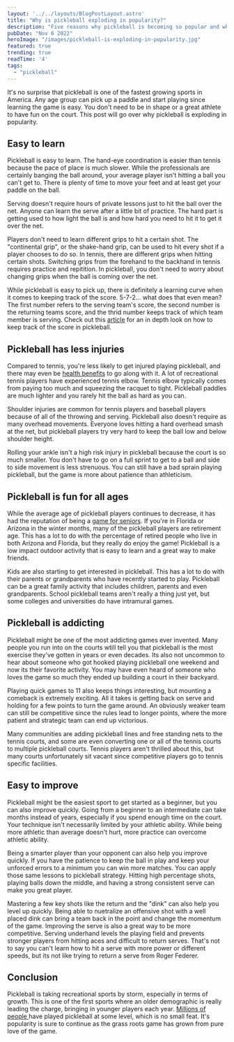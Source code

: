 ```yaml
---
layout: '../../layouts/BlogPostLayout.astro'
title: "Why is pickleball exploding in popularity?"
description: "Five reasons why pickleball is becoming so popular and why it's so addicting."
pubDate: "Nov 6 2022"
heroImage: "/images/pickleball-is-exploding-in-popularity.jpg"
featured: true
trending: true
readTime: '4'
tags: 
  - "pickleball"
---
```


It's no surprise that pickleball is one of the fastest growing sports in America. Any age group can pick up a paddle and start playing since learning the game is easy. You don't need to be in shape or a great athlete to have fun on the court. This post will go over why pickleball is exploding in popularity.

## Easy to learn

Pickleball is easy to learn. The hand-eye coordination is easier than tennis because the pace of place is much slower. While the professionals are certainly banging the ball around, your average player isn't hitting a ball you can't get to. There is plenty of time to move your feet and at least get your paddle on the ball. 

Serving doesn't require hours of private lessons just to hit the ball over the net. Anyone can learn the serve after a little bit of practice. The hard part is getting used to how light the ball is and how hard you need to hit it to get it over the net.

Players don't need to learn different grips to hit a certain shot. The "continental grip", or the shake-hand grip, can be used to hit every shot if a player chooses to do so. In tennis, there are different grips when hitting certain shots. Switching grips from the forehand to the backhand in tennis requires practice and repitition. In pickleball, you don't need to worry about changing grips when the ball is coming over the net.

While pickleball is easy to pick up, there is definitely a learning curve when it comes to keeping track of the score. 5-7-2... what does that even mean? The first number refers to the serving team's score, the second number is the returning teams score, and the thrid number keeps track of which team member is serving. Check out this <a href="https://usapickleball.org/what-is-pickleball/how-to-play-old/basics/scoring-position/" target="_blank">article</a> for an in depth look on how to keep track of the score in pickleball.

## Pickleball has less injuries

Compared to tennis, you're less likely to get injured playing pickleball, and there may even be <a href="/blog/the-health-benefits-of-playing-pickleball">health benefits</a> to go along with it. A lot of recreational tennis players have experienced tennis elbow. Tennis elbow typically comes from paying too much and squeezing the racquet to tight. Pickleball paddles are much lighter and you rarely hit the ball as hard as you can.

Shoulder injuries are common for tennis players and baseball players because of all of the throwing and serving. Pickleball also doesn't require as many overhead movements. Everyone loves hitting a hard overhead smash at the net, but pickleball players try very hard to keep the ball low and below shoulder height.

Rolling your ankle isn't a high risk injury in pickleball because the court is so much smaller. You don't have to go on a full sprint to get to a ball and side to side movement is less strenuous. You can still have a bad sprain playing pickleball, but the game is more about patience than athleticism.

## Pickleball is fun for all ages

While the average age of pickleball players continues to decrease, it has had the reputation of being a <a href="https://thepickler.com/blogs/pickleball-blog/is-pickleball-a-senior-game"> game for seniors</a>. If you're  in Florida or Arizona in the winter months, many of the pickleball players are retirement age. This has a lot to do with the percentage of retired people who live in both Arizona and Florida, but they really do enjoy the game! Pickleball is a low impact outdoor activity that is easy to learn and a great way to make friends.

Kids are also starting to get interested in pickleball. This has a lot to do with their parents or grandparents who have recently started to play. Pickleball can be a great family activity that includes children, parents and even grandparents. School pickleball teams aren't really a thing just yet, but some colleges and universities do have intramural games. 

## Pickleball is addicting

Pickleball might be one of the most addicting games ever invented. Many people you run into on the courts wtill tell you that pickleball is the most exercise they've gotten in years or even decades. Its also not uncommon to hear about someone who got hooked playing pickleball one weekend and now its their favorite activity. You may have even heard of someone who loves the game so much they ended up building a court in their backyard.

Playing quick games to 11 also keeps things interesting, but mounting a comeback is extremely exciting. All it takes is getting back on serve and holding for a few points to turn the game around. An obviously weaker team can still be competitive since the rules lead to longer points, where the more patient and strategic team can end up victorious.

Many communities are adding pickleball lines and free standing nets to the tennis courts, and some are even converting one or all of the tennis courts to multiple pickleball courts. Tennis players aren't thrilled about this, but many courts unfortunately sit vacant since competitive players go to tennis specific facilities.

## Easy to improve

Pickleball might be the easiest sport to get started as a beginner, but you can also improve quickly. Going from a beginner to an intermediate can take months instead of years, especially if you spend enough time on the court. Your technique isn't necessarily limited by your athletic ability. While being more athletic than average doesn't hurt, more practice can overcome athletic ability.

Being a smarter player than your opponent can also help you improve quickly. If you have the patience to keep the ball in play and keep your unforced errors to a minimum you can win more matches. You can apply those same lessons to pickleball strategy. Hitting high percentage shots, playing balls down the middle, and having a strong consistent serve can make you great player.

Mastering a few key shots like the return and the "dink" can also help you level up quickly. Being able to nuetralize an offensive shot with a well placed dink can bring a team back in the point and change the momentum of the game. Improving the serve is also a great way to be more competitive. Serving underhand levels the playing field and prevents stronger players from hitting aces and difficult to return serves. That's not to say you can't learn how to hit a serve with more power or different speeds, but its not like trying to return a serve from Roger Federer.

## Conclusion

Pickleball is taking recreational sports by storm, especially in terms of growth. This is one of the first sports where an older demographic is really leading the charge, bringing in younger players each year. <a href="https://usapickleball.org/about-us/organizational-docs/pickleball-fact-sheet/">Millions of people </a> have played pickleball at some level, which is no small feat. It's popularity is sure to continue as the grass roots game has grown from pure love of the game.

